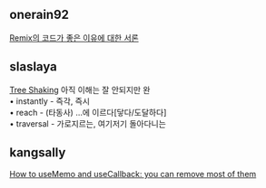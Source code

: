 <h2>onerain92</h2><a href="https://www.notion.so/study66/Why-I-Love-Remix-acba54f8b9b64656ad1dc388ac5a3dd4#975c8f0fab7f4445bdd544b8c91d543f">Remix의 코드가 좋은 이유에 대한 서론</a><h2>slaslaya</h2><a href="https://www.notion.so/study66/Tree-Shaking-37e2e4d50df74d4d85912bfb0b1929be#e91b69a0d59341b495b1908428879e0a">Tree Shaking</a>  아직 이해는 잘 안되지만 완<br>• instantly - 즉각, 즉시<br>• reach - (타동사) …에 이르다[닿다/도달하다]<br>• traversal - 가로지르는, 여기저기 돌아다니는<h2>kangsally</h2><a href="https://www.notion.so/study66/How-to-useMemo-and-useCallback-you-can-remove-most-of-them-77079380d95c4a3b92d9b0dee7251f7d">How to useMemo and useCallback: you can remove most of them</a>